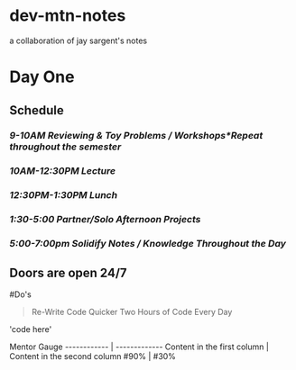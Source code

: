 # dev-mtn-notes
a collaboration of jay sargent's notes
# Day One
## Schedule
### *9-10AM Reviewing & Toy Problems / Workshops\*Repeat throughout the semester*
### *10AM-12:30PM Lecture*
### *12:30PM-1:30PM Lunch*
### *1:30-5:00 Partner/Solo Afternoon Projects*
### *5:00-7:00pm Solidify Notes / Knowledge Throughout the Day*

## Doors are open 24/7

#Do's
>Re-Write Code Quicker
>Two Hours of Code Every Day

'code here'

Mentor Gauge
------------ | -------------
Content in the first column | Content in the second column
#90% | #30%  


